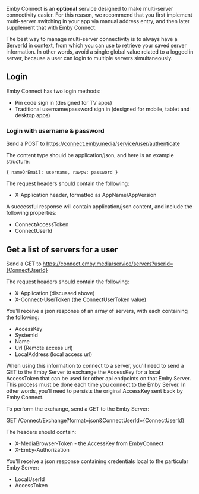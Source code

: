 Emby Connect is an **optional** service designed to make multi-server connectivity easier. For this reason, we recommend that you first implement multi-server switching in your app via manual address entry, and then later supplement that with Emby Connect.

The best way to manage multi-server connectivity is to always have a ServerId in context, from which you can use to retrieve your saved server information. In other words, avoid a single global value related to a logged in server, because a user can login to multiple servers simultaneously.

## Login

Emby Connect has two login methods:

* Pin code sign in (designed for TV apps)
* Traditional username/password sign in (designed for mobile, tablet and desktop apps)

### Login with username & password

Send a POST to https://connect.emby.media/service/user/authenticate

The content type should be application/json, and here is an example structure:

`{
                    nameOrEmail: username,
                    rawpw: password
                }`

The request headers should contain the following:

* X-Application header, formatted as AppName/AppVersion

A successful response will contain application/json content, and include the following properties:

* ConnectAccessToken
* ConnectUserId

## Get a list of servers for a user

Send a GET to https://connect.emby.media/service/servers?userId={ConnectUserId}

The request headers should contain the following:
* X-Application (discussed above)
* X-Connect-UserToken (the ConnectUserToken value)

You'll receive a json response of an array of servers, with each containing the following:

* AccessKey
* SystemId
* Name
* Url (Remote access url)
* LocalAddress (local access url)

When using this information to connect to a server, you'll need to send a GET to the Emby Server to exchange the AccessKey for a local AccessToken that can be used for other api endpoints on that Emby Server. This process must be done each time you connect to the Emby Server. In other words, you'll need to persists the original AccessKey sent back by Emby Connect.

To perform the exchange, send a GET to the Emby Server:

GET /Connect/Exchange?format=json&ConnectUserId={ConnectUserId}

The headers should contain:

* X-MediaBrowser-Token - the AccessKey from EmbyConnect
* X-Emby-Authorization

You'll receive a json response containing credentials local to the particular Emby Server:

* LocalUserId
* AccessToken